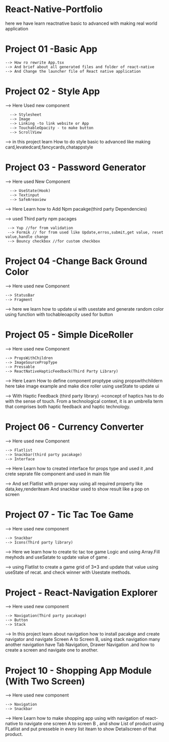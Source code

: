 # React-Native-Portfolio
here we have learn reactnative basic to advanced with making real world application


# Project 01 -Basic App

    --> How ro rewrite App.tsx 
    --> And brief about all generated files and folder of react-native
    --> And Change the launcher file of React native application

# Project 02 - Style App     
  --> Here Used new component
  
      --> Stylesheet
      --> Image
      --> Linking -to link website or App
      --> TouchableOpacity - to make button
      --> ScrollView

--> in this project learn How to do style basic to advanced like making card,levatedcard,fancycards,chatappstyle 

# Project 03 - Password Generator
  --> Here used New Component 

      --> UseState(Hook)	
      --> Textinput 
      --> SafeAreaview

 --> Here Learn how to Add Npm pacakge(third party Dependencies)
 
 --> used Third party npm pacages
 
     --> Yup //for from validation 
     --> Formik // for from used like Update,erros,submit,get value, reset value,handle change
     --> Bouncy checkbox //for custom checkbox

# Project 04 -Change Back Ground Color
--> Here used new Component

    --> StatusBar
    --> Fragment

--> here we learn how to update ui with usestate and generate random color using function with tochableoapcity used for button


# Project 05 - Simple DiceRoller 
--> Here used new Component

    --> PropsWithChildren
    --> ImageSourcePropType
    --> Pressable
    --> ReactNativeHapticFeedback(Third Party Library)

--> Here Learn How to define component proptype using propswithchildern here take image example and make dice roller using useState to update ui 

--> With Haptic Feedback (third party library) ->concept of haptics has to do with the sense of touch. From a technological context, it is an umbrella term that comprises both haptic feedback and haptic technology.


# Project 06 - Currency Converter
--> Here used new Component

    --> Flatlist
    --> Snackbar(third party pacakage)
    --> Interface
    
--> Here Learn how to created interface for props type and used it ,and crete seprate file component and used in main file 

--> And set Flatlist with proper way using all required property like data,key,renderiteam And snackbar used to show result like a pop on screen

# Project 07 - Tic Tac Toe Game
--> Here used new component

    --> Snackbar
    --> Icons(Third party library)
   
--> Here we learn how to create tic tac toe game Logic and using Array.Fill meyhods and useSatate to update value of game . 

--> using Flatlist to create a game grid of 3*3 and update that value using useState of recat. and check winner with Usestate methods.
   

# Project - React-Navigation Explorer
--> Here used new component

    --> Navigation(Third party pacakage)
    --> Button
    --> Stack

--> In this project learn about navigation how to install pacakge and create navigator and navigate Screen A to Screen B, using stack navigation many another navigation have Tab Navigation, Drawer Navigation .and how to create a screen and navigate one to another.
    
# Project 10 - Shopping App Module (With Two Screen)
--> Here used new component

    --> Navigation
    --> Snackbar

--> Here Learn how to make shopping app using with navigation of react-native to navigate one screen A to screen B , and show List of product using FLatlist and put presseble in every list iteam to show Detailscreen of that product.   

